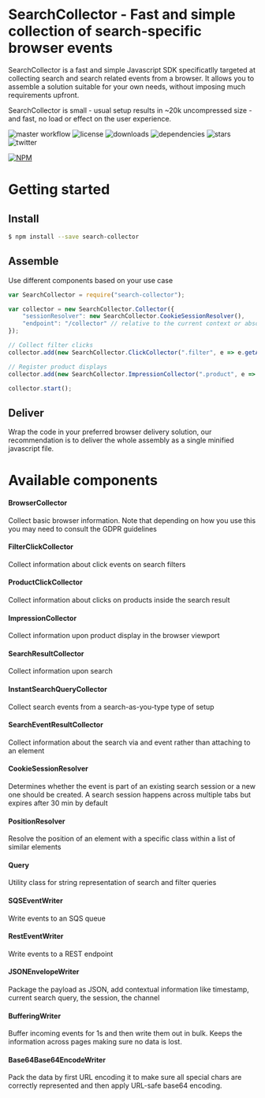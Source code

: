 # SearchCollector - Fast and simple collection of search-specific browser events

SearchCollector is a fast and simple Javascript SDK specificatlly targeted at collecting search and search related
events from a browser. It allows you to assemble a solution suitable for your own needs, without imposing much
requirements upfront.

SearchCollector is small - usual setup results in ~20k uncompressed size - and fast, no load or effect on the user
experience.

![master workflow](https://github.com/searchhub/search-collector/actions/workflows/master.yml/badge.svg)
![license](https://img.shields.io/npm/l/search-collector)
![downloads](https://img.shields.io/npm/dw/search-collector)
![dependencies](https://img.shields.io/librariesio/release/npm/search-collector)
![stars](https://img.shields.io/github/stars/searchhub/search-collector?style=social)
![twitter](https://img.shields.io/twitter/follow/cxpsearchhub?style=social)

[![NPM](https://nodei.co/npm/search-collector.png)](https://npmjs.org/package/search-collector)

# Getting started

## Install

```bash
$ npm install --save search-collector
```

## Assemble

Use different components based on your use case

```javascript
var SearchCollector = require("search-collector");

var collector = new SearchCollector.Collector({
	"sessionResolver": new SearchCollector.CookieSessionResolver(),
	"endpoint": "/collector" // relative to the current context or absolute depending where you want to send the data
});

// Collect filter clicks
collector.add(new SearchCollector.ClickCollector(".filter", e => e.getAttribute("id")));

// Register product displays
collector.add(new SearchCollector.ImpressionCollector(".product", e => e.getAttribute("id")));

collector.start();
```

## Deliver

Wrap the code in your preferred browser delivery solution, our recommendation is to deliver the whole assembly as a
single minified javascript file.

# Available components

#### BrowserCollector

Collect basic browser information. Note that depending on how you use this you may need to consult the GDPR guidelines

#### FilterClickCollector

Collect information about click events on search filters

#### ProductClickCollector

Collect information about clicks on products inside the search result

#### ImpressionCollector

Collect information upon product display in the browser viewport

#### SearchResultCollector

Collect information upon search

#### InstantSearchQueryCollector

Collect search events from a search-as-you-type type of setup

#### SearchEventResultCollector

Collect information about the search via and event rather than attaching to an element

#### CookieSessionResolver

Determines whether the event is part of an existing search session or a new one should be created. A search session
happens across multiple tabs but expires after 30 min by default

#### PositionResolver

Resolve the position of an element with a specific class within a list of similar elements

#### Query

Utility class for string representation of search and filter queries

#### SQSEventWriter

Write events to an SQS queue

#### RestEventWriter

Write events to a REST endpoint

#### JSONEnvelopeWriter

Package the payload as JSON, add contextual information like timestamp, current search query, the session, the channel

#### BufferingWriter

Buffer incoming events for 1s and then write them out in bulk. Keeps the information across pages making sure no data is
lost.

#### Base64Base64EncodeWriter

Pack the data by first URL encoding it to make sure all special chars are correctly represented and then apply URL-safe
base64 encoding.
